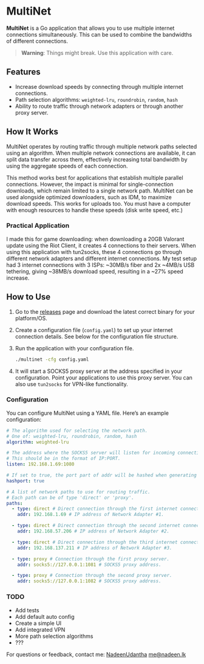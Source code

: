 # MultiNet

**MultiNet** is a Go application that allows you to use multiple internet connections simultaneously. This can be used to combine the bandwidths of different connections.

> **Warning**: Things might break. Use this application with care.

## Features

- Increase download speeds by connecting through multiple internet connections.
- Path selection algorithms: `weighted-lru`, `roundrobin`, `random`, `hash`
- Ability to route traffic through network adapters or through another proxy server.

## How It Works

MultiNet operates by routing traffic through multiple network paths selected using an algorithm. When multiple network connections are available, it can split data transfer across them, effectively increasing total bandwidth by using the aggregate speeds of each connection.

This method works best for applications that establish multiple parallel connections. However, the impact is minimal for single-connection downloads, which remain limited to a single network path. MultiNet can be used alongside optimized downloaders, such as IDM, to maximize download speeds. This works for uploads too. You must have a computer with enough resources to handle these speeds (disk write speed, etc.)

### Practical Application

I made this for game downloading: when downloading a 20GB Valorant update using the Riot Client, it creates 4 connections to their servers. When using this application with tun2socks, these 4 connections go through different network adapters and different internet connections. My test setup had 3 internet connections with 3 ISPs: ~30MB/s fiber and 2x ~4MB/s USB tethering, giving ~38MB/s download speed, resulting in a ~27% speed increase.

## How to Use

1. Go to the [releases](https://github.com/NadeenUdantha/multinet/releases) page and download the latest correct binary for your platform/OS.

2. Create a configuration file (`config.yaml`) to set up your internet connection details. See below for the configuration file structure.

3. Run the application with your configuration file.

   ```bash
   ./multinet -cfg config.yaml
   ```

4. It will start a SOCKS5 proxy server at the address specified in your configuration. Point your applications to use this proxy server. You can also use `tun2socks` for VPN-like functionality.

### Configuration

You can configure MultiNet using a YAML file. Here’s an example configuration:

```yaml
# The algorithm used for selecting the network path.
# One of: weighted-lru, roundrobin, random, hash
algorithm: weighted-lru

# The address where the SOCKS5 server will listen for incoming connections.
# This should be in the format of IP:PORT.
listen: 192.168.1.69:1080

# If set to true, the port part of addr will be hashed when generating the address hash key.
hashport: true

# A list of network paths to use for routing traffic.
# Each path can be of type 'direct' or 'proxy'.
paths:
  - type: direct # Direct connection through the first internet connection.
    addr: 192.168.1.69 # IP address of Network Adapter #1.

  - type: direct # Direct connection through the second internet connection.
    addr: 192.168.57.206 # IP address of Network Adapter #2.

  - type: direct # Direct connection through the third internet connection.
    addr: 192.168.137.211 # IP address of Network Adapter #3.

  - type: proxy # Connection through the first proxy server.
    addr: socks5://127.0.0.1:1081 # SOCKS5 proxy address.

  - type: proxy # Connection through the second proxy server.
    addr: socks5://127.0.0.1:1082 # SOCKS5 proxy address.
```

### TODO
- Add tests
- Add default auto config
- Create a simple UI
- Add integrated VPN
- More path selection algorithms
- ???

For questions or feedback, contact me: [NadeenUdantha](https://github.com/NadeenUdantha) me@nadeen.lk
